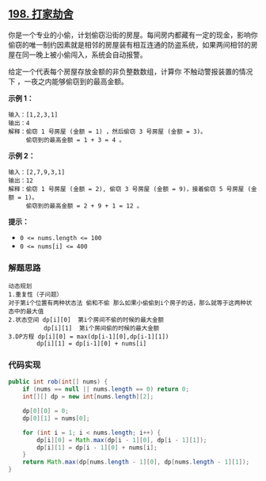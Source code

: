 ## [198. 打家劫舍](https://leetcode-cn.com/problems/house-robber/)

你是一个专业的小偷，计划偷窃沿街的房屋。每间房内都藏有一定的现金，影响你偷窃的唯一制约因素就是相邻的房屋装有相互连通的防盗系统，如果两间相邻的房屋在同一晚上被小偷闯入，系统会自动报警。

给定一个代表每个房屋存放金额的非负整数数组，计算你 不触动警报装置的情况下 ，一夜之内能够偷窃到的最高金额。

**示例 1：**

```
输入：[1,2,3,1]
输出：4
解释：偷窃 1 号房屋 (金额 = 1) ，然后偷窃 3 号房屋 (金额 = 3)。
     偷窃到的最高金额 = 1 + 3 = 4 。
```

**示例 2：**

```
输入：[2,7,9,3,1]
输出：12
解释：偷窃 1 号房屋 (金额 = 2), 偷窃 3 号房屋 (金额 = 9)，接着偷窃 5 号房屋 (金额 = 1)。
     偷窃到的最高金额 = 2 + 9 + 1 = 12 。
```

**提示：**

- `0 <= nums.length <= 100`
- `0 <= nums[i] <= 400`

### 解题思路

```
动态规划
1.重复性（子问题）
对于第i个位置有两种状态法 偷和不偷 那么如果小偷偷到i个房子的话，那么就等于这两种状态中的最大值
2.状态空间 dp[i][0]  第i个房间不偷的时候的最大金额
		  dp[i][1]  第i个房间偷的时候的最大金额
3.DP方程 dp[i][0] = max(dp[i-1][0],dp[i-1][1])
		dp[i][1] = dp[i-1][0] + nums[i]
```

### 代码实现

```java
public int rob(int[] nums) {
    if (nums == null || nums.length == 0) return 0;
    int[][] dp = new int[nums.length][2];

    dp[0][0] = 0;
    dp[0][1] = nums[0];

    for (int i = 1; i < nums.length; i++) {
        dp[i][0] = Math.max(dp[i - 1][0], dp[i - 1][1]);
        dp[i][1] = dp[i - 1][0] + nums[i];
    }
    return Math.max(dp[nums.length - 1][0], dp[nums.length - 1][1]);
}
```

